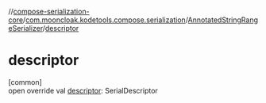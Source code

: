 //[compose-serialization-core](../../../index.md)/[com.mooncloak.kodetools.compose.serialization](../index.md)/[AnnotatedStringRangeSerializer](index.md)/[descriptor](descriptor.md)

# descriptor

[common]\
open override val [descriptor](descriptor.md): SerialDescriptor
